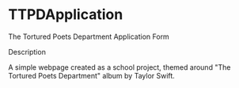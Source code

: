 # TTPDApplication
The Tortured Poets Department Application Form

Description

A simple webpage created as a school project, themed around "The Tortured Poets Department" album by Taylor Swift.
